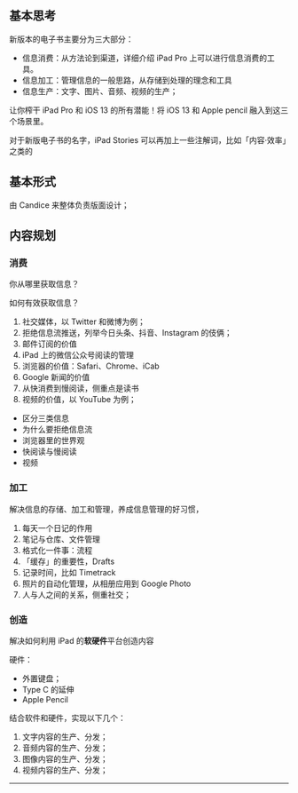 ## 基本思考


新版本的电子书主要分为三大部分：

- 信息消费：从方法论到渠道，详细介绍 iPad Pro 上可以进行信息消费的工具。
- 信息加工：管理信息的一般思路，从存储到处理的理念和工具
- 信息生产：文字、图片、音频、视频的生产；

让你榨干 iPad Pro 和 iOS 13 的所有潜能！将 iOS 13 和 Apple pencil 融入到这三个场景里。


对于新版电子书的名字，iPad Stories 可以再加上一些注解词，比如「内容·效率」之类的



## 基本形式

由 Candice 来整体负责版面设计；


## 内容规划

### 消费

你从哪里获取信息？


如何有效获取信息？

1. 社交媒体，以 Twitter 和微博为例；
2. 拒绝信息流推送，列举今日头条、抖音、Instagram 的伎俩；
3. 邮件订阅的价值
4. iPad 上的微信公众号阅读的管理
5. 浏览器的价值：Safari、Chrome、iCab
6. Google 新闻的价值
6. 从快消费到慢阅读，侧重点是读书
7. 视频的价值，以 YouTube 为例；


- 区分三类信息
- 为什么要拒绝信息流
- 浏览器里的世界观
- 快阅读与慢阅读
- 视频


### 加工

解决信息的存储、加工和管理，养成信息管理的好习惯，

1. 每天一个日记的作用
2. 笔记与仓库、文件管理
3. 格式化一件事：流程
4. 「缓存」的重要性，Drafts 
5. 记录时间，比如 Timetrack
6. 照片的自动化管理，从相册应用到 Google Photo
7. 人与人之间的关系，侧重社交；



### 创造

解决如何利用 iPad 的**软硬件**平台创造内容

硬件：

- 外置键盘；
- Type C 的延伸
- Apple Pencil

结合软件和硬件，实现以下几个：

1. 文字内容的生产、分发；
2. 音频内容的生产、分发；
3. 图像内容的生产、分发；
4. 视频内容的生产、分发；

---- 





